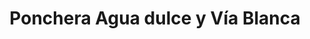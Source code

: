 ---
title: "Ponchera Agua dulce y Vía Blanca"
url: /el-cerro-la-habana/ponchera-agua-dulce-y-via-blanca/
shop: Autowerkstatt
---